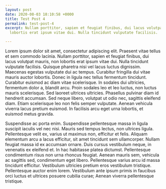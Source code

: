 ```yaml
---
layout: post
date: 2020-08-03 18:10:58 +0000
title: Test Post 4
permalink: test-post-4
excerpt: Nullam porttitor, sapien et feugiat finibus, dui lacus volutpat mauris, non
  lobortis erat ipsum vitae dui. Nulla tincidunt vulputate facilisis.

---
```

Lorem ipsum dolor sit amet, consectetur adipiscing elit. Praesent vitae tellus et sem commodo lacinia. Nullam porttitor, sapien et feugiat finibus, dui lacus volutpat mauris, non lobortis erat ipsum vitae dui. Nulla tincidunt vulputate facilisis. Quisque pharetra nisi vel lacus luctus dignissim. Maecenas egestas vulputate dui ac tempus. Curabitur fringilla dui vitae mauris auctor lobortis. Donec in ligula nec tellus fermentum tincidunt. Curabitur euismod ac diam vitae scelerisque. In sodales dui ultricies, fermentum dolor a, blandit arcu. Proin sodales leo et leo luctus, non luctus mauris scelerisque. Sed laoreet ultrices ultricies. Phasellus pulvinar diam id hendrerit accumsan. Sed neque libero, volutpat ut odio nec, sagittis eleifend diam. Etiam scelerisque leo non felis semper vulputate. Aenean vehicula viverra lacus pretium euismod. In facilisis arcu eget urna lobortis, et euismod metus gravida.

Suspendisse ac porta enim. Suspendisse pellentesque massa in ligula suscipit iaculis vel nec nisi. Mauris sed tempus lectus, non ultrices ligula. Pellentesque velit ex, varius ut maximus non, efficitur et felis. Aliquam elementum arcu a lacus efficitur, sit amet tincidunt sem ullamcorper. Nullam feugiat massa id ex accumsan ornare. Duis cursus vestibulum neque, in venenatis ex eleifend et. In hac habitasse platea dictumst. Pellentesque condimentum risus non urna rhoncus feugiat. Aenean mauris sem, vehicula ac sagittis sed, condimentum eget libero. Pellentesque varius arcu id massa tincidunt efficitur. Vestibulum ultricies pretium eros vestibulum tristique. Pellentesque auctor enim lorem. Vestibulum ante ipsum primis in faucibus orci luctus et ultrices posuere cubilia curae; Aenean viverra pellentesque tristique.